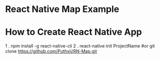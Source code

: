 # React Native Map Example
# How to Create React Native App

1 . npm install -g react-native-cli 
2 . react-native init ProjectName  #or git clone  https://github.com/Puthxii/RN-Map.git
